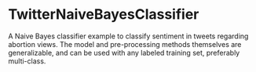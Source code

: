 # TwitterNaiveBayesClassifier
 A Naive Bayes classifier example to classify sentiment in tweets regarding abortion views. The model and pre-processing methods themselves are generalizable, and can be used with any labeled training set, preferably multi-class.

